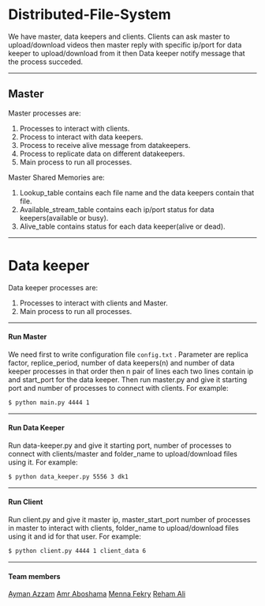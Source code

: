 # Distributed-File-System
We have master, data keepers and clients. Clients can ask master to upload/download videos then master reply with specific ip/port for data keeper to upload/download from it then Data keeper notify message that the process succeded.

---

## Master
Master processes are:
  1. Processes to interact with clients.
  2. Process to interact with data keepers.
  3. Process to receive alive message from datakeepers.
  4. Process to replicate data on different datakeepers.
  5. Main process to run all processes.

Master Shared Memories are:
  1. Lookup_table contains each file name and the data keepers contain that file.
  2. Available_stream_table contains each ip/port status for data keepers(available or busy).
  3. Alive_table contains status for each data keeper(alive or dead).

***

# Data keeper
Data keeper processes are:
  1. Processes to interact with clients and Master.
  2. Main process to run all processes.

---

#### Run Master
We need first to write configuration file `config.txt` . Parameter are replica factor, replice_period, number of data keepers(n) and number of data keeper processes in that order then n pair of lines each two lines contain ip and start_port for the data keeper. Then run master.py and give it starting port and number of processes to connect with clients. For example:
```sh
$ python main.py 4444 1
```

---

#### Run Data Keeper
Run data-keeper.py and give it starting port, number of processes to connect with clients/master and folder_name to upload/download files using it. For example:
```sh
$ python data_keeper.py 5556 3 dk1
```

---

#### Run Client
Run client.py and give it master ip, master_start_port number of processes in master to interact with clients, folder_name to upload/download files using it and id for that user. For example:
```sh
$ python client.py 4444 1 client_data 6
```

---

#### Team members
[Ayman Azzam](https://github.com/AymanAzzam)
[Amr Aboshama](https://github.com/Amr-Aboshama)
[Menna Fekry](https://github.com/MennaFekry)
[Reham Ali](https://github.com/rehamaali)
